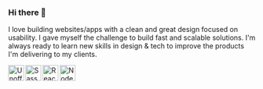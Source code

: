 ### Hi there 👋

I love building websites/apps with a clean and great design focused on usability. I gave myself the challenge to build fast and scalable solutions. I'm always ready to learn new skills in design & tech to improve the products I'm delivering to my clients.

<a title="Chris Williams, Public domain, via Wikimedia Commons" href="https://commons.wikimedia.org/wiki/File:Unofficial_JavaScript_logo_2.svg"><img align="left" width="32" alt="Unofficial JavaScript logo 2" src="https://upload.wikimedia.org/wikipedia/commons/thumb/9/99/Unofficial_JavaScript_logo_2.svg/32px-Unofficial_JavaScript_logo_2.svg.png"></a>
<a title="http://sass-lang.com/, Public domain, via Wikimedia Commons" href="https://commons.wikimedia.org/wiki/File:Sass_Logo_Color.svg"><img align="left" width="32" alt="Sass Logo Color" src="https://upload.wikimedia.org/wikipedia/commons/thumb/9/96/Sass_Logo_Color.svg/32px-Sass_Logo_Color.svg.png"></a>
<a title="ReactJS, CC BY-SA 4.0 &lt;https://creativecommons.org/licenses/by-sa/4.0&gt;, via Wikimedia Commons" href="https://commons.wikimedia.org/wiki/File:React.svg"><img align="left" width="32" alt="React" src="https://upload.wikimedia.org/wikipedia/commons/thumb/4/47/React.svg/32px-React.svg.png"></a>
<a title="node.js authors, Public domain, via Wikimedia Commons" href="https://commons.wikimedia.org/wiki/File:Node.js_logo.svg"><img align="left" width="32" alt="Node.js logo" src="https://upload.wikimedia.org/wikipedia/commons/d/d9/Node.js_logo.svg"></a>

<!--
**marvinbernd/marvinbernd** is a ✨ _special_ ✨ repository because its `README.md` (this file) appears on your GitHub profile.

Here are some ideas to get you started:

- 🔭 I’m currently working on ...
- 🌱 I’m currently learning ...
- 👯 I’m looking to collaborate on ...
- 🤔 I’m looking for help with ...
- 💬 Ask me about ...
- 📫 How to reach me: ...
- 😄 Pronouns: ...
- ⚡ Fun fact: ...
-->
